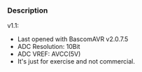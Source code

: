 ### Description

v1.1:
- Last opened with BascomAVR v2.0.7.5
- ADC Resolution: 10Bit
- ADC VREF: AVCC(5V)
- It's just for exercise and not commercial.